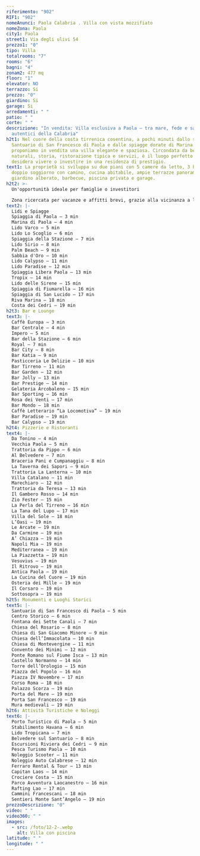 ```yaml
---
riferimento: "902"
RIF1: "902"
nomeAnunci: Paola Calabria . Villa con vista mozzifiato
nomeZona: Paola
city1: Paola
street1: Via degli ulivi 54
prezzo1: "0"
tipo: Villa
totalrooms: "7"
rooms: "6"
bagni: "4"
zonam2: 477 mq
floor: "1"
elevator: NO
terrazzo: Si
prezzo: "0"
giardino: Si
garage: Si
arredamenti: " "
patio: " "
corte: " "
descrizione: "In vendita: Villa esclusiva a Paola – tra mare, fede e sapori
  autentici della Calabria"
h2t1: Nel cuore della costa tirrenica cosentina, a pochi minuti dallo storico
  Santuario di San Francesco di Paola e dalle spiagge dorate di Marina di Paola,
  proponiamo in vendita una villa elegante e spaziosa. Circondata da bellezze
  naturali, storia, ristorazione tipica e servizi, è il luogo perfetto per chi
  desidera vivere o investire in una residenza di prestigio.
text1: La proprietà si sviluppa su due piani con 5 camere da letto, 3 bagni,
  doppio soggiorno con camino, cucina abitabile, ampie terrazze panoramiche,
  giardino alberato, barbecue, piscina privata e garage.
h2t2: >-
  Un'opportunità ideale per famiglie o investitori

  Zona ricercata per vacanze e affitti brevi, grazie alla vicinanza a luoghi religiosi, culturali, spiagge e porti turistici. Ottimo potenziale per B&B, casa vacanza o residenza di lusso.
text2: |-
  Lidi e Spiagge
  Spiaggia di Paola – 3 min
  Marina di Paola – 4 min
  Lido Varco – 5 min
  Lido Lo Scoglio – 6 min
  Spiaggia della Stazione – 7 min
  Lido Sirio – 8 min
  Palm Beach – 9 min
  Sabbia d'Oro – 10 min
  Lido Calypso – 11 min
  Lido Paradise – 12 min
  Spiaggia Libera Paola – 13 min
  Tropix – 14 min
  Lido delle Sirene – 15 min
  Spiaggia di Fiumarella – 16 min
  Spiaggia di San Lucido – 17 min
  Riva Marina – 18 min
  Costa dei Cedri – 19 min
h2t3: Bar e Lounge
text3: |-
  Caffè Europa – 3 min
  Bar Centrale – 4 min
  Impero – 5 min
  Bar della Stazione – 6 min
  Royal – 7 min
  Bar City – 8 min
  Bar Katia – 9 min
  Pasticceria Le Delizie – 10 min
  Bar Tirreno – 11 min
  Bar Garden – 12 min
  Bar Jolly – 13 min
  Bar Prestige – 14 min
  Gelateria Arcobaleno – 15 min
  Bar Sporting – 16 min
  Rosa dei Venti – 17 min
  Bar Mondo – 18 min
  Caffè Letterario “La Locomotiva” – 19 min
  Bar Paradise – 19 min
  Bar Calypso – 19 min
h2t4: Pizzerie e Ristoranti
text4: |-
  Da Tonino – 4 min
  Vecchia Paola – 5 min
  Trattoria da Pippo – 6 min
  Al Belvedere – 7 min
  Braceria Pani e Cumpanaggiu – 8 min
  La Taverna dei Sapori – 9 min
  Trattoria La Lanterna – 10 min
  Villa Catalano – 11 min
  Marechiaro – 12 min
  Trattoria da Teresa – 13 min
  Il Gambero Rosso – 14 min
  Zio Fester – 15 min
  La Perla del Tirreno – 16 min
  La Tana del Lupo – 17 min
  Villa del Sole – 18 min
  L’Oasi – 19 min
  Le Arcate – 19 min
  Da Carmine – 19 min
  A’ Chiazza – 19 min
  Napoli Mia – 19 min
  Mediterranea – 19 min
  La Piazzetta – 19 min
  Vesuvius – 19 min
  Il Ritrovo – 19 min
  Antica Paola – 19 min
  La Cucina del Cuore – 19 min
  Osteria dei Mille – 19 min
  Il Corsaro – 19 min
  Sottosopra – 19 min
h2t5: Monumenti e Luoghi Storici
text5: |-
  Santuario di San Francesco di Paola – 5 min
  Centro Storico – 6 min
  Fontana dei Sette Canali – 7 min
  Chiesa del Rosario – 8 min
  Chiesa di San Giacomo Minore – 9 min
  Chiesa dell’Immacolata – 10 min
  Chiesa di Montevergine – 11 min
  Convento dei Minimi – 12 min
  Ponte Romano sul Fiume Isca – 13 min
  Castello Normanno – 14 min
  Torre dell’Orologio – 15 min
  Piazza del Popolo – 16 min
  Piazza IV Novembre – 17 min
  Corso Roma – 18 min
  Palazzo Scorza – 19 min
  Porta del Mare – 19 min
  Porta San Francesco – 19 min
  Mura medievali – 19 min
h2t6: Attività Turistiche e Noleggi
text6: |-
  Porto Turistico di Paola – 5 min
  Stabilimento Havana – 6 min
  Lido Tropicana – 7 min
  Belvedere sul Santuario – 8 min
  Escursioni Riviera dei Cedri – 9 min
  Pesca Turismo Paola – 10 min
  Noleggio Scooter – 11 min
  Noleggio Auto Calabrese – 12 min
  Ferraro Rental & Tour – 13 min
  Capitan Laos – 14 min
  Crociere Costa – 15 min
  Parco Avventura Laocanestro – 16 min
  Rafting Lao – 17 min
  Cammini Francescani – 18 min
  Sentieri Monte Sant’Angelo – 19 min
prezzoDescrizione: "0"
video: " "
video360: " "
images:
  - src: /foto/12-2-.webp
    alt: Villa con piscina
latitude: " "
longitude: " "
---
```

